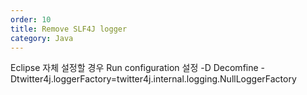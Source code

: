 ```yaml
---
order: 10
title: Remove SLF4J logger
category: Java
---
```


Eclipse 자체  설정할 경우
Run configuration 설정
-D Decomfine
 -Dtwitter4j.loggerFactory=twitter4j.internal.logging.NullLoggerFactory 
